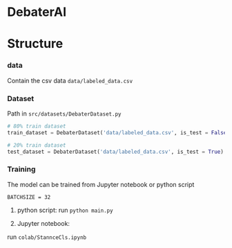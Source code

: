# DebaterAI

# Structure

### data

Contain the csv data `data/labeled_data.csv`

### Dataset

Path in `src/datasets/DebaterDataset.py`

```python
# 80% train dataset
train_dataset = DebaterDataset('data/labeled_data.csv', is_test = False)

# 20% train dataset
test_dataset = DebaterDataset('data/labeled_data.csv', is_test = True)

```

### Training

The model can be trained from Jupyter notebook or python script

`BATCHSIZE = 32`

1. python script: run `python main.py`

2. Jupyter notebook:

run `colab/StannceCls.ipynb`
